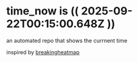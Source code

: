 # time_now is (( 2025-09-22T00:15:00.648Z ))

an automated repo that shows the currnent time

inspired by [breakingheatmap](https://github.com/breakingheatmap/breakingheatmap)